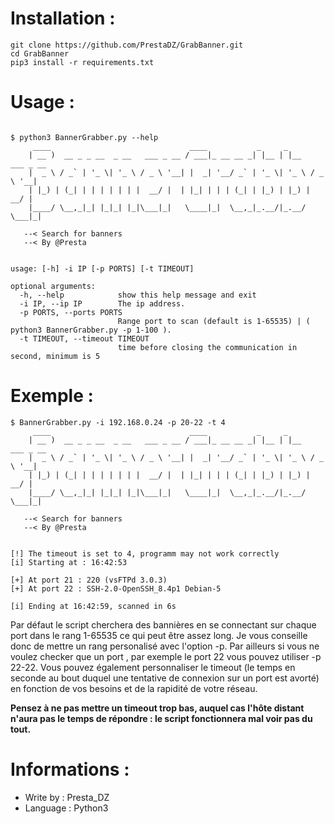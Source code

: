 # Installation :
```
git clone https://github.com/PrestaDZ/GrabBanner.git
cd GrabBanner
pip3 install -r requirements.txt
```

# Usage :

```

$ python3 BannerGrabber.py --help
     ____                               ____           _     _
    | __ )  __ _ _ __  _ __   ___ _ __ / ___|_ __ __ _| |__ | |__   ___ _ __
    |  _ \ / _` | '_ \| '_ \ / _ \ '__| |  _| '__/ _` | '_ \| '_ \ / _ \ '__|
    | |_) | (_| | | | | | | |  __/ |  | |_| | | | (_| | |_) | |_) |  __/ |
    |____/ \__,_|_| |_|_| |_|\___|_|   \____|_|  \__,_|_.__/|_.__/ \___|_|

   --< Search for banners
   --< By @Presta


usage: [-h] -i IP [-p PORTS] [-t TIMEOUT]

optional arguments:
  -h, --help            show this help message and exit
  -i IP, --ip IP        The ip address.
  -p PORTS, --ports PORTS
                        Range port to scan (default is 1-65535) | ( python3 BannerGrabber.py -p 1-100 ).
  -t TIMEOUT, --timeout TIMEOUT
                        time before closing the communication in second, minimum is 5

```

# Exemple :

```
$ BannerGrabber.py -i 192.168.0.24 -p 20-22 -t 4
     ____                               ____           _     _
    | __ )  __ _ _ __  _ __   ___ _ __ / ___|_ __ __ _| |__ | |__   ___ _ __
    |  _ \ / _` | '_ \| '_ \ / _ \ '__| |  _| '__/ _` | '_ \| '_ \ / _ \ '__|
    | |_) | (_| | | | | | | |  __/ |  | |_| | | | (_| | |_) | |_) |  __/ |
    |____/ \__,_|_| |_|_| |_|\___|_|   \____|_|  \__,_|_.__/|_.__/ \___|_|

   --< Search for banners
   --< By @Presta


[!] The timeout is set to 4, programm may not work correctly
[i] Starting at : 16:42:53

[+] At port 21 : 220 (vsFTPd 3.0.3)
[+] At port 22 : SSH-2.0-OpenSSH_8.4p1 Debian-5

[i] Ending at 16:42:59, scanned in 6s

``` 

Par défaut le script cherchera des bannières en se connectant sur chaque port dans le rang 1-65535 ce qui peut être assez long. Je vous conseille donc de mettre un rang personalisé avec l'option -p. Par ailleurs si vous ne voulez checker que un port , par exemple le port 22 vous pouvez utiliser -p 22-22.
Vous pouvez également personnaliser le timeout (le temps en seconde au bout duquel une tentative de connexion sur un port est avorté) en fonction de vos besoins et de la rapidité de votre réseau. 

**Pensez à ne pas mettre un timeout trop bas, auquel cas l'hôte distant n'aura pas le temps de répondre : le script fonctionnera mal voir pas du tout.**

# Informations :

- Write by : Presta_DZ
- Language : Python3
